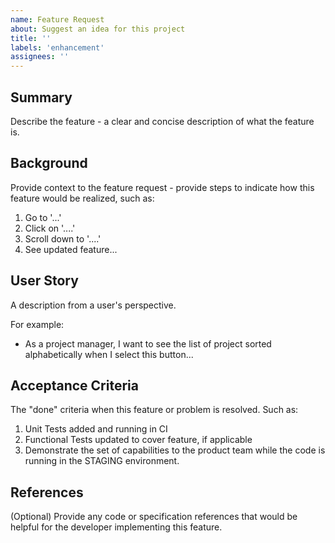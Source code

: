 ```yaml
---
name: Feature Request
about: Suggest an idea for this project
title: ''
labels: 'enhancement'
assignees: ''
---
```


## Summary

Describe the feature - a clear and concise description of what the feature is.

## Background

Provide context to the feature request - provide steps to indicate how this feature would be realized, such as:

1. Go to '...'
1. Click on '....'
1. Scroll down to '....'
1. See updated feature...

## User Story

A description from a user's perspective.

For example:

- As a project manager, I want to see the list of project sorted alphabetically when I select this button...

## Acceptance Criteria

The "done" criteria when this feature or problem is resolved. Such as:

1. Unit Tests added and running in CI
1. Functional Tests updated to cover feature, if applicable
1. Demonstrate the set of capabilities to the product team while the code is running in the STAGING environment.

## References

\(Optional\) Provide any code or specification references that would be helpful for the developer implementing this feature.
